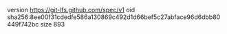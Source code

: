 version https://git-lfs.github.com/spec/v1
oid sha256:8ee00f31cdedfe586a130869c492d1d66bef5c27abface96d6dbb80449f742bc
size 893

